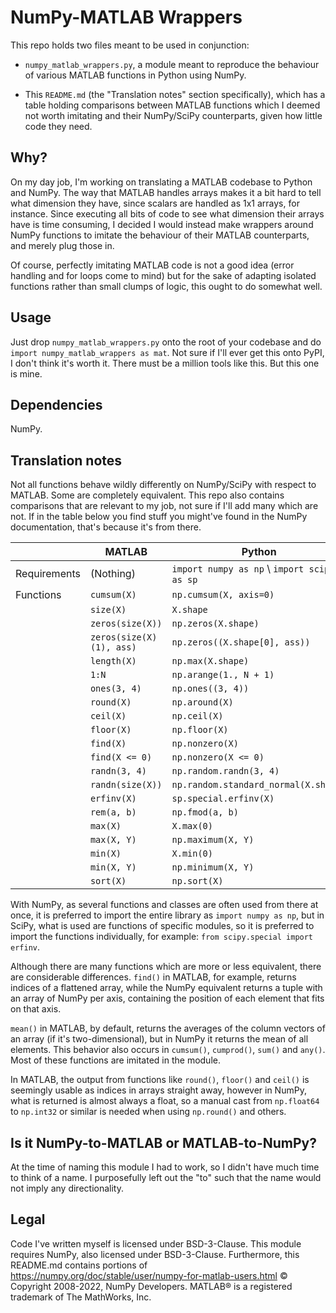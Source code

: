 # NumPy-MATLAB Wrappers
This repo holds two files meant to be used in conjunction:

- `numpy_matlab_wrappers.py`, a module meant to reproduce the behaviour of
  various MATLAB functions in Python using NumPy.

- This `README.md` (the "Translation notes" section specifically), which has
  a table holding comparisons between MATLAB functions which I deemed not worth
  imitating and their NumPy/SciPy counterparts, given how little code they
  need. 

## Why?
On my day job, I'm working on translating a MATLAB codebase to Python and
NumPy. The way that MATLAB handles arrays makes it a bit hard to tell what
dimension they have, since scalars are handled as 1x1 arrays, for instance.
Since executing all bits of code to see what dimension their arrays have is
time consuming, I decided I would instead make wrappers around NumPy functions
to imitate the behaviour of their MATLAB counterparts, and merely plug those
in.

Of course, perfectly imitating MATLAB code is not a good idea (error
handling and for loops come to mind) but for the sake of adapting isolated
functions rather than small clumps of logic, this ought to do somewhat well.

## Usage
Just drop `numpy_matlab_wrappers.py` onto the root of your codebase and do
`import numpy_matlab_wrappers as mat`. Not sure if I'll ever get this onto
PyPI, I don't think it's worth it. There must be a million tools like this.
But this one is mine.

## Dependencies
NumPy.

## Translation notes
Not all functions behave wildly differently on NumPy/SciPy with respect to
MATLAB. Some are completely equivalent. This repo also contains comparisons
that are relevant to my job, not sure if I'll add many which are not. If in the
table below you find stuff you might've found in the NumPy documentation,
that's because it's from there. 

|              | MATLAB                      | Python                                       |
|--------------|-----------------------------|----------------------------------------------|
| Requirements | (Nothing)                   | `import numpy as np` \ `import scipy as sp`  |
| Functions    | `cumsum(X)`                 | `np.cumsum(X, axis=0)`                       |
|              | `size(X)`                   | `X.shape`                                    |
|              | `zeros(size(X))`            | `np.zeros(X.shape)`                          |
|              | `zeros(size(X)(1), ass)`    | `np.zeros((X.shape[0], ass))`                |
|              | `length(X)`                 | `np.max(X.shape)`                            |
|              | `1:N`                       | `np.arange(1., N + 1)`                       |
|              | `ones(3, 4)`                | `np.ones((3, 4))`                            |
|              | `round(X)`                  | `np.around(X)`                               |
|              | `ceil(X)`                   | `np.ceil(X)`                                 |
|              | `floor(X)`                  | `np.floor(X)`                                | 
|              | `find(X)`                   | `np.nonzero(X)`                              |
|              | `find(X <= 0)`              | `np.nonzero(X <= 0)`                         |
|              | `randn(3, 4)`               | `np.random.randn(3, 4)`                      |
|              | `randn(size(X))`            | `np.random.standard_normal(X.shape)`         |
|              | `erfinv(X)`                 | `sp.special.erfinv(X)`                       |
|              | `rem(a, b)`                 | `np.fmod(a, b)`                              |
|              | `max(X)`                    | `X.max(0)`                                   |
|              | `max(X, Y)`                 | `np.maximum(X, Y)`                           |
|              | `min(X)`                    | `X.min(0)`                                   |
|              | `min(X, Y)`                 | `np.minimum(X, Y)`                           |
|              | `sort(X)`                   | `np.sort(X)`                                 |

With NumPy, as several functions and classes are often used from there at once,
it is preferred to import the entire library as `import numpy as np`, but in
SciPy, what is used are functions of specific modules, so it is preferred to
import the functions individually, for example: `from scipy.special import erfinv`.

Although there are many functions which are more or less equivalent, there are
considerable differences. `find()` in MATLAB, for example, returns indices of a
flattened array, while the NumPy equivalent returns a tuple with an array of
NumPy per axis, containing the position of each element that fits on that axis.

`mean()` in MATLAB, by default, returns the averages of the column vectors of an
array (if it's two-dimensional), but in NumPy it returns the mean of all
elements. This behavior also occurs in `cumsum()`, `cumprod()`, `sum()` and `any()`.
Most of these functions are imitated in the module.

In MATLAB, the output from functions like `round()`, `floor()` and `ceil()` is
seemingly usable as indices in arrays straight away, however in NumPy, what is
returned is almost always a float, so a manual cast from `np.float64` to
`np.int32` or similar is needed when using `np.round()` and others.

## Is it NumPy-to-MATLAB or MATLAB-to-NumPy?
At the time of naming this module I had to work, so I didn't have much time
to think of a name. I purposefully left out the "to" such that the name would
not imply any directionality.

## Legal
Code I've written myself is licensed under BSD-3-Clause. This module
requires NumPy, also licensed under BSD-3-Clause. Furthermore, this README.md
contains portions of
<https://numpy.org/doc/stable/user/numpy-for-matlab-users.html> © Copyright
2008-2022, NumPy Developers. MATLAB® is a registered trademark of The MathWorks, Inc.
